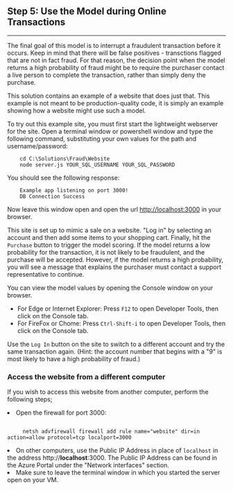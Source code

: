 
## Step 5: Use the Model during Online Transactions
----------------------------------------------------------------

The final goal of this model is to interrupt a fraudulent transaction before it occurs.  Keep in mind that there will be false positives - transctions flagged that are not in fact fraud.  For that reason, the decision point when the model returns a high probability of fraud might be to require the purchaser contact a live person to complete the transaction, rather than simply deny the purchase.

This solution contains an example of a website that does just that.  This example is not meant to be production-quality code, it is simply an example showing how a website might use such a model.  

To try out this example site, you must first start the lightweight webserver for the site. Open a terminal window or powershell window and type the following command, substituting your own values for <span class="onp">the path and </span> username/password:

```
    cd C:\Solutions\Fraud\Website
    node server.js YOUR_SQL_USERNAME YOUR_SQL_PASSWORD
```

You should see the following response:

```
    Example app listening on port 3000!
    DB Connection Success
```

Now leave this window open and open the url [http://localhost:3000](http://localhost:3000) in your browser.  

This site is set up to mimic a sale on a website.  "Log in" by selecting an account and then add some items to your shopping cart.  Finally, hit the `Purchase` button to trigger the model scoring.  If the model returns a low probability for the transaction, it is not likely to be fraudulent, and the purchase will be accepted. However, if the model returns a high probability, you will see a message that explains the purchaser must contact a support representative to continue. 

You can view the model values by opening the Console window on your browser.

* For Edge or Internet Explorer: Press `F12` to open Developer Tools, then click on the Console tab.
* For FireFox or Chome: Press `Ctrl-Shift-i` to open Developer Tools, then click on the Console tab.


Use the `Log In` button on the site to switch to a different account and try the same transaction again.  (Hint: the account number that begins with a "9" is most likely to have a high probability of fraud.)

<div class="cig">
<h3> Access the website from a different computer </h3>

If you wish to access this website from another computer, perform the following steps;

<li>  Open the firewall for port 3000:
<div class="highlighter-rouge"><pre class="highlight"><code> 
     netsh advfirewall firewall add rule name="website" dir=in action=allow protocol=tcp localport=3000 
</code></pre></div>
</li>
<li> On other computers, use the Public IP Address in place of <code>localhost</code> in the address http://<strong>localhost</strong>:3000.  The Public IP Address  can be found in the Azure Portal under the "Network interfaces" section.
</li>
<li> Make sure to leave the terminal window in which you started the server open on your VM.
</li>
</div>